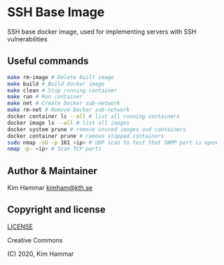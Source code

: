 # SSH Base Image

SSH base docker image, used for implementing servers with SSH vulnerabilities  

## Useful commands

```bash
make rm-image # Delete built image
make build # Build docker image
make clean # Stop running container
make run # Run container
make net # Create Docker sub-network
make rm-net # Remove Docker sub-network
docker container ls --all # list all running containers
docker image ls --all # list all images
docker system prune # remove unused images and containers
docker container prune # remove stopped containers
sudo nmap -sU -p 161 <ip> # UDP scan to test that SNMP port is open
nmap -p- <ip> # Scan TCP ports   
```

## Author & Maintainer

Kim Hammar <kimham@kth.se>

## Copyright and license

[LICENSE](LICENSE.md)

Creative Commons

(C) 2020, Kim Hammar
